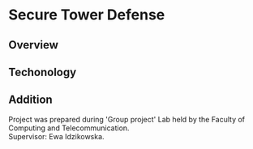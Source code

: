 # Secure Tower Defense

## Overview

## Techonology

## Addition
Project was prepared during 'Group project' Lab held by the Faculty of Computing and Telecommunication. \
Supervisor: Ewa Idzikowska.
